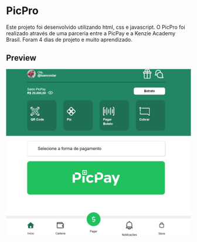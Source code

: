 # PicPro

Este projeto foi desenvolvido utilizando html, css e javascript. 
O PicPro foi realizado através de uma parceria entre a PicPay e a Kenzie Academy Brasil. Foram 4 dias de projeto e muito aprendizado.

## Preview
<img src="https://raw.githubusercontent.com/luancostar/PicPro/master/img1.JPG">
